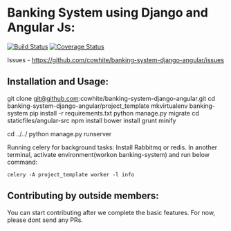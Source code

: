 Banking System using Django and Angular Js:
==============================================

[![Build Status](https://travis-ci.org/cowhite/banking-system-django-angular.svg?branch=master)](https://travis-ci.org/cowhite/banking-system-django-angular)
[![Coverage Status](https://coveralls.io/repos/github/cowhite/banking-system-django-angular/badge.svg?branch=master)](https://coveralls.io/github/cowhite/banking-system-django-angular?branch=master)

Issues - https://github.com/cowhite/banking-system-django-angular/issues

Installation and Usage:
-----------------------
git clone git@github.com:cowhite/banking-system-django-angular.git
cd banking-system-django-angular/project_template
mkvirtualenv banking-system
pip install -r requirements.txt
python manage.py migrate
cd staticfiles/angular-src
npm install
bower install
grunt minify

cd ../../
python manage.py runserver

Running celery for background tasks:
Install Rabbitmq or redis.
In another terminal, activate environment(workon banking-system) and run below command:

    celery -A project_template worker -l info


Contributing by outside members:
-------------------------------
You can start contributing after we complete the basic features. For now, please dont send any PRs.
